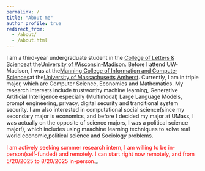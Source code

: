 ```yaml
---
permalink: /
title: "About me"
author_profile: true
redirect_from: 
  - /about/
  - /about.html
---
```


I am a third-year undergraduate student in the [College of Letters & Science](https://ls.wisc.edu/)at the[University of Wisconsin-Madison](https://www.wisc.edu/). Before I attend UW-Madison, I was at the[Manning College of Information and Computer Sciences](https://www.cics.umass.edu/)at the[University of Massachusetts,Amherst](https://www.umass.edu/). Currently, I am in triple major, which are Computer Science, Economics and Mathematics.
My research interests include trustworthy machine learning, Generative Artificial Intelligence especially (Multimodal) Large Language Models, prompt engineering, privacy, digital security and tranditional system security.
I am also interested in computational social science(since my secondary major is economics, and before I decided my major at UMass, I was actually on the opposite of science majors, I was a political science major!), which includes using maachine learning techniques to solve real world economic,political science and Sociology problems.

<span style="color: red;">I am actively seeking summer research intern, I am willing to be in-person(self-funded) and remotely. I can start right now remotely, and from 5/20/2025 to 8/20/2025 in-person.</span>。


